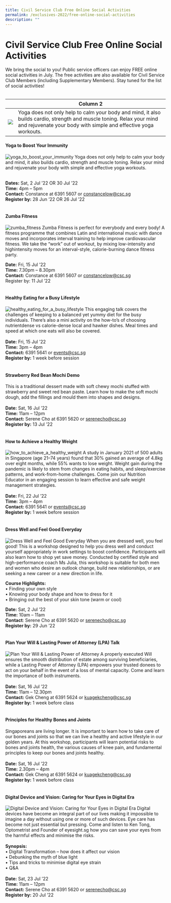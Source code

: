 ```yaml
---
title: Civil Service Club Free Online Social Activities
permalink: /exclusives-2022/free-online-social-activities
description: ""
---
```

# Civil Service Club Free Online Social Activities

We bring the social to you! Public service officers can enjoy FREE online social activities in July. The free activities are also available for Civil Service Club Members (including Supplementary Members). Stay tuned for the list of social activities!
<br>
<br>


|  | Column 2 |
| -------- | -------- |
|![](/images/Yoga.jpg)| Yoga does not only help to calm your body and mind, it also builds cardio, strength and muscle toning. Relax your mind and rejuvenate your body with simple and effective yoga workouts. |


#### Yoga to Boost Your Immunity
![yoga_to_boost_your_immunity](/images/Yoga.jpg)
Yoga does not only help to
calm your body and mind, it
also builds cardio, strength
and muscle toning. Relax
your mind and rejuvenate your
body with simple and effective
yoga workouts.<br><br>

**Dates:** Sat, 2 Jul ’22 OR 30 Jul ’22
<br>**Time:** 4pm – 5pm
<br>**Contact:** Constance at 
6391 5607 or <a href="mailto:constancelow@csc.sg">constancelow@csc.sg</a>
<br>**Register by:** 28 Jun ’22 OR 26 Jul ’22
<br>
<br>



#### Zumba Fitness
![zumba_fitness](/images/Zumba.jpg)
Zumba Fitness is perfect for
everybody and every body! A
fitness programme that combines
Latin and international music with
dance moves and incorporates
interval training to help improve
cardiovascular fitness. We take the
“work” out of workout, by mixing low-intensity and highintensity moves for an interval-style, calorie-burning
dance fitness party.


**Date:** Fri, 15 Jul ’22
<br>**Time:** 7.30pm – 8.30pm
<br>**Contact:** Constance at 6391 5607 or <a href="mailto:constancelow@csc.sg">constancelow@csc.sg</a>
<br>Register by: 11 Jul ’22
<br>
<br>
#### Healthy Eating for a Busy Lifestyle
![healthy_eating_for_a_busy_lifestyle](/images/Meal%20wLaptop.jpg)
This engaging talk covers the
challenges of keeping to a
balanced yet yummy diet for
the busy individuals. There’s
also a mini activity on the
how-to’s of choosing nutrientdense vs calorie-dense local and hawker dishes.
Meal times and speed at which one eats will also
be covered.
<br>
<br>
**Date:** Fri, 15 Jul ’22
<br>**Time:** 3pm – 4pm
<br>**Contact:** 6391 5641 or <a href="mailto:events@csc.sg">events@csc.sg</a>
<br>**Register by:** 1 week before session
<br>
<br>
#### Strawberry Red Bean Mochi Demo

This  is  a  traditional  dessert  made 
with soft chewy mochi stuffed with 
strawberry and sweet red bean paste. 
Learn  how  to  make  the  soft  mochi 
dough, add the fillings and mould them 
into shapes and designs. 
<br>
<br>**Date:** Sat, 16 Jul ’22<br>
**Time:** 11am – 12pm<br>
**Contact:** Serene Cho at 6391 5620 or <a href="serenecho@csc.sg">serenecho@csc.sg</a> <br>
**Register by:** 13 Jul ’22
<br>
<br>
#### How to Achieve a Healthy Weight
![how_to_achieve_a_healthy_weight](/images/Weights.jpg)
A study in January 2021 of 500 adults in Singapore (age 21–74 years) found 
that 30% gained an average of 4.8kg over eight months, while 55% wants 
to  lose  weight.  Weight  gain  during  the  pandemic  is  likely  to  stem  from 
changes in eating habits, and sleep/exercise patterns, and work-from-home 
challenges.  Come  join  our  Nutrition  Educator  in  an  engaging  session  to 
learn effective and safe weight management strategies.<br><br>
**Date:** Fri, 22 Jul ’22<br>
**Time:** 3pm – 4pm<br>
**Contact:**  6391 5641 or <a href="mailto:events@csc.sg">events@csc.sg</a><br>
**Register by:** 1 week before session
<br><br>
#### Dress Well and Feel Good Everyday
![Dress Well and Feel Good Everyday](/images/BodyShape.jpg)
When you are dressed well, you feel good! This is a workshop designed to help you dress well and conduct yourself 
appropriately  in  work  settings  to  boost  confidence.  Participants  will  also  learn  how  to  shop  yet  save  money. 
Conducted by certified style and high-performance coach Ms Julia, this workshop is suitable for both men and 
women who desire an outlook change, build new relationships, or are seeking a new career or a new direction in life.

**Course Highlights:**<br>
• Finding your own style
<br>• Knowing your body shape and how to dress for it<br>
• Bringing out the best of your skin tone (warm or cool)<br>

**Date:** Sat, 2 Jul ’22<br>
**Time:** 10am – 11am<br>
**Contact**: Serene Cho at 6391 5620 or <a href="serenecho@csc.sg">serenecho@csc.sg</a> <br>
**Register by:** 29 Jun ’22
<br> <br>
#### Plan Your Will & Lasting Power of Attorney (LPA) Talk
![Plan Your Will & Lasting Power of Attorney](/images/Last%20Will.jpg)
A  properly  executed  Will  ensures  the  smooth 
distribution of estate among surviving beneficiaries, 
while a Lasting Power of Attorney (LPA) empowers 
your  trusted  donees  to  act  on  your  behalf  in  the 
event of a loss of mental capacity. Come and learn 
the importance of both instruments.
<br><br>
**Date:** Sat, 16 Jul ’22<br>
**Time:** 11am – 12.30pm<br>
**Contact:** Gek Cheng at 6391 5624 or 
<a href="kuagekcheng@csc.sg">kuagekcheng@csc.sg</a> <br>
**Register by:** 1 week before class
<br><br>
#### Principles for Healthy Bones  and Joints

Singaporeans  are  living  longer. 
It  is  important  to  learn  how 
to  take  care  of  our  bones  and 
joints  so  that  we  can  live  a 
healthy  and  active  lifestyle 
in  our  golden  years.  At  this 
workshop,  participants  will  learn  potential  risks 
to bones and joints health, the various causes of 
knee pain, and fundamental principles to keep our 
bones and joints healthy.
<br> <Br>
**Date:** Sat, 16 Jul ’22<Br>
**Time:** 2.30pm – 4pm<Br>
**Contact:** Gek Cheng at 6391 5624 or <a href="kuagekcheng@csc.sg">kuagekcheng@csc.sg</a><br>
**Register by:** 1 week before class
<br><br>
#### Digital Device and Vision: Caring for Your Eyes in Digital Era 
![Digital Device and Vision: Caring for Your Eyes in Digital Era](/images/Tired.jpg)
Digital devices have become an integral part of our lives making it impossible to imagine a day without using one or 
more of such devices. Eye care has become not just essential but pressing. Come and listen to Ken Tong, Optometrist 
and Founder of eyesight.sg how you can save your eyes from the harmful effects and minimise the risks. <br><br>
**Synopsis:**<br>
• Digital Transformation – how does it affect our vision<br>
• Debunking the myth of blue light<br>
• Tips and tricks to minimise digital eye strain<br>
• Q&A<br><br>
**Date:** Sat, 23 Jul ’22<br>
**Time:** 11am – 12pm<br>
**Contact:** Serene Cho at 6391 5620 or <a href="serenecho@csc.sg">serenecho@csc.sg</a> <br>
**Register by:** 20 Jul ’22